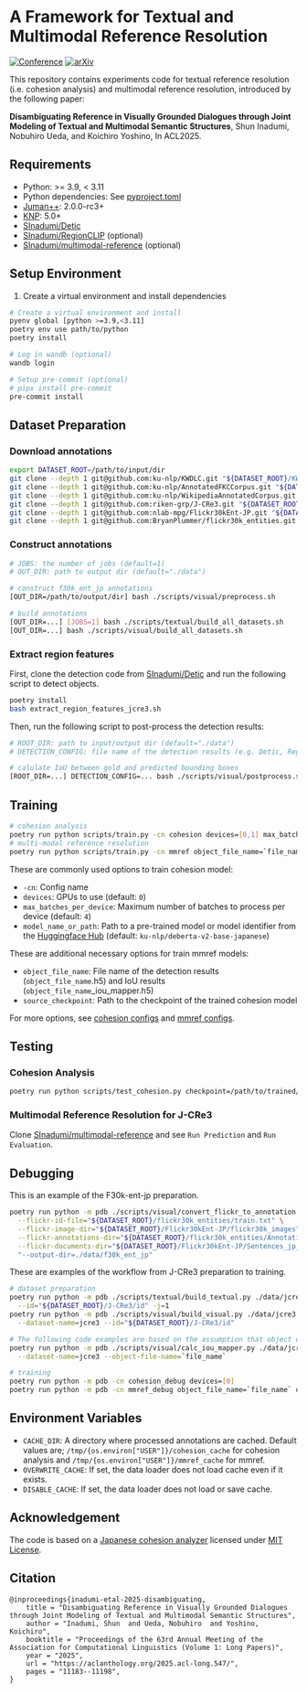 # A Framework for Textual and Multimodal Reference Resolution
[![Conference](https://img.shields.io/badge/ACL-2025-bbeaff.svg)](https://aclanthology.org/2025.acl-long.547/)
[![arXiv](https://img.shields.io/badge/arXiv-2505.11726-b31b1b.svg)](https://arxiv.org/abs/2505.11726)

This repository contains experiments code for textual reference resolution (i.e. cohesion analysis) and multimodal reference resolution, introduced by the following paper:

**Disambiguating Reference in Visually Grounded Dialogues through Joint Modeling of Textual and Multimodal Semantic Structures**, Shun Inadumi, Nobuhiro Ueda, and Koichiro Yoshino, In ACL2025.


## Requirements
- Python: >= 3.9, < 3.11
- Python dependencies: See [pyproject.toml](/pyproject.toml)
- [Juman++](https://github.com/ku-nlp/jumanpp): 2.0.0-rc3+
- [KNP](https://github.com/ku-nlp/knp): 5.0+
- [SInadumi/Detic](https://github.com/SInadumi/Detic)
- [SInadumi/RegionCLIP](https://github.com/SInadumi/RegionCLIP) (optional)
- [SInadumi/multimodal-reference](https://github.com/SInadumi/multimodal-reference) (optional)

## Setup Environment
1. Create a virtual environment and install dependencies
```bash
# Create a virtual environment and install
pyenv global [python >=3.9,<3.11]
poetry env use path/to/python
poetry install

# Log in wandb (optional)
wandb login

# Setup pre-commit (optional)
# pipx install pre-commit
pre-commit install
```

## Dataset Preparation
### Download annotations
```bash
export DATASET_ROOT=/path/to/input/dir
git clone --depth 1 git@github.com:ku-nlp/KWDLC.git "${DATASET_ROOT}/KWDLC"
git clone --depth 1 git@github.com:ku-nlp/AnnotatedFKCCorpus.git "${DATASET_ROOT}/AnnotatedFKCCorpus"
git clone --depth 1 git@github.com:ku-nlp/WikipediaAnnotatedCorpus.git "${DATASET_ROOT}/WikipediaAnnotatedCorpus"
git clone --depth 1 git@github.com:riken-grp/J-CRe3.git "${DATASET_ROOT}/J-CRe3"
git clone --depth 1 git@github.com:nlab-mpg/Flickr30kEnt-JP.git "${DATASET_ROOT}/Flickr30kEnt-JP"
git clone --depth 1 git@github.com:BryanPlummer/flickr30k_entities.git "${DATASET_ROOT}/flickr30k_entities"
```

<!-- > [!TIP]
> If the full J-CRe3 dataset including videos and audio is not required, you may instead download the subset used in this study, which contains only the image folder. This subset can be downloaded from [here](). -->

### Construct annotations
```bash
# JOBS: the number of jobs (default=1)
# OUT_DIR: path to output dir (default="./data")

# construct f30k_ent_jp annotations
[OUT_DIR=/path/to/output/dir] bash ./scripts/visual/preprocess.sh

# build annotations
[OUT_DIR=...] [JOBS=1] bash ./scripts/textual/build_all_datasets.sh
[OUT_DIR=...] bash ./scripts/visual/build_all_datasets.sh
```

### Extract region features
First, clone the detection code from [SInadumi/Detic](https://github.com/SInadumi/Detic) and run the following script to detect objects.
```bash
poetry install
bash extract_region_features_jcre3.sh
```
Then, run the following script to post-process the detection results:
```bash
# ROOT_DIR: path to input/output dir (default="./data")
# DETECTION_CONFIG: file name of the detection results (e.g. Detic, RegionCLIP, ...). This is required argument.

# calulate IoU between gold and predicted bounding boxes
[ROOT_DIR=...] DETECTION_CONFIG=... bash ./scripts/visual/postprocess.sh
```

<!-- > [!TIP]
>  -->

## Training
```bash
# cohesion analysis
poetry run python scripts/train.py -cn cohesion devices=[0,1] max_batches_per_device=4 effective_batch_size=16
# multi-modal reference resolution
poetry run python scripts/train.py -cn mmref object_file_name=`file_name` devices=[0,1] max_batches_per_device=4 effective_batch_size=16
```
These are commonly used options to train cohesion model:
- `-cn`: Config name
- `devices`: GPUs to use (default: `0`)
- `max_batches_per_device`: Maximum number of batches to process per device (default: `4`)
- `model_name_or_path`: Path to a pre-trained model or model identifier from the [Huggingface Hub](https://huggingface.co/models) (default: `ku-nlp/deberta-v2-base-japanese`)

These are additional necessary options for train mmref models:
- `object_file_name`: File name of the detection results (`object_file_name`.h5) and IoU results (`object_file_name`_iou_mapper.h5)
- `source_checkpoint`: Path to the checkpoint of the trained cohesion model

For more options, see [cohesion configs](./configs/cohesion.yaml) and [mmref configs](./configs/mmref.yaml).
## Testing
### Cohesion Analysis
```bash
poetry run python scripts/test_cohesion.py checkpoint=/path/to/trained/checkpoint eval_set=test devices=[0,1]
```
### Multimodal Reference Resolution for J-CRe3
Clone [SInadumi/multimodal-reference](https://github.com/SInadumi/multimodal-reference) and see `Run Prediction` and `Run Evaluation`.

## Debugging
This is an example of the F30k-ent-jp preparation.
```bash
poetry run python -m pdb ./scripts/visual/convert_flickr_to_annotation.py \
  --flickr-id-file="${DATASET_ROOT}/flickr30k_entities/train.txt" \
  --flickr-image-dir="${DATASET_ROOT}/Flickr30kEnt-JP/flickr30k_images" \
  --flickr-annotations-dir="${DATASET_ROOT}/flickr30k_entities/Annotations" \
  --flickr-documents-dir="${DATASET_ROOT}/Flickr30kEnt-JP/Sentences_jp_v2" \
  "--output-dir=./data/f30k_ent_jp"
```
These are examples of the workflow from J-CRe3 preparation to training.
```bash
# dataset preparation
poetry run python -m pdb ./scripts/textual/build_textual.py ./data/jcre3/knp ./data/jcre3 \
  --id="${DATASET_ROOT}/J-CRe3/id" -j=1
poetry run python -m pdb ./scripts/visual/build_visual.py ./data/jcre3 \
  --dataset-name=jcre3 --id="${DATASET_ROOT}/J-CRe3/id"

# The following code examples are based on the assumption that object detection has already been performed.
poetry run python -m pdb ./scripts/visual/calc_iou_mapper.py ./data/jcre3 \
  --dataset-name=jcre3 --object-file-name=`file_name`

# training
poetry run python -m pdb -cn cohesion_debug devices=[0]
poetry run python -m pdb -cn mmref_debug object_file_name=`file_name` devices=[0]
```


## Environment Variables
- `CACHE_DIR`: A directory where processed annotations are cached. Default values are; `/tmp/{os.environ["USER"]}/cohesion_cache` for cohesion analysis and `/tmp/{os.environ["USER"]}/mmref_cache` for mmref.
- `OVERWRITE_CACHE`: If set, the data loader does not load cache even if it exists.
- `DISABLE_CACHE`: If set, the data loader does not load or save cache.

## Acknowledgement
The code is based on a [Japanese cohesion analyzer](https://github.com/nobu-g/cohesion-analysis) licensed under [MIT License](https://github.com/nobu-g/cohesion-analysis/blob/main/LICENSE).

## Citation
```
@inproceedings{inadumi-etal-2025-disambiguating,
    title = "Disambiguating Reference in Visually Grounded Dialogues through Joint Modeling of Textual and Multimodal Semantic Structures",
    author = "Inadumi, Shun  and Ueda, Nobuhiro  and Yoshino, Koichiro",
    booktitle = "Proceedings of the 63rd Annual Meeting of the Association for Computational Linguistics (Volume 1: Long Papers)",
    year = "2025",
    url = "https://aclanthology.org/2025.acl-long.547/",
    pages = "11183--11198",
}
```
